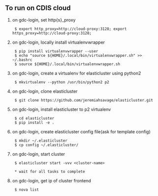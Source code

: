 To run on CDIS cloud
--------------------
1. on gdc-login, set http{s}_proxy
        
        $ export http_proxy=http://cloud-proxy:3128; export https_proxy=http://cloud-proxy:3128;
        
2. on gdc-login, locally install virtualenvwrapper
        
        $ pip install virtualenvwrapper --user
        $ echo "source ${HOME}/.local/bin/virtualenvwrapper.sh" >> ~/.bashrc
        $ source ${HOME}/.local/bin/virtualenvwrapper.sh
        
3. on gdc-login, create a virtualenv for elasticluster using python2

        $ mkvirtualenv --python /usr/bin/python2 p2

4. on gdc-login, clone elasticluster
        
        $ git clone https://github.com/jeremiahsavage/elasticluster.git
        

5. on gdc-login, install elasticluster to p2 virtualenv
        
        $ cd elasticluster
        $ pip install -e .

6. on gdc-login, create elasticluster config file(ask for template config)
        
        $ mkdir ~/.elasticluster
        $ cp config ~/.elasticluster/

        
7. on gdc-login, start cluster
        
        $ elasticluster start -vvv <cluster-name>
        
        * wait for all tasks to complete
8. on gdc-login, get ip of cluster frontend
        
        $ nova list
        